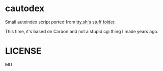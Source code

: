 # cautodex

Small autoindex script ported from [tty.sh's stuff folder](http://tty.sh/stuff).

This time, it's based on Carbon and not a stupid cgi thing I made years ago.

# LICENSE
MIT 
